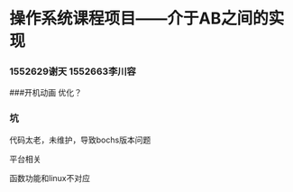 # 操作系统课程项目——介于AB之间的实现

### 1552629谢天 1552663李川容

###开机动画 优化？ 





### 坑

代码太老，未维护，导致bochs版本问题

平台相关

函数功能和linux不对应








